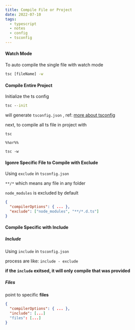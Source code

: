 ```yaml
---
title: Compile File or Project
date: 2022-07-10
tags:
  - typescript
  - notes
  - config
  - tsconfig
---
```


#### Watch Mode
To auto compile the single file with watch mode
```cmd
tsc [fileName] -w
```

#### Compile Entire Project
Initialize the ts config
```cmd
tsc --init
```

will generate `tsconfig.json` , ref: [more about tsconfig](https://aka.ms/tsconfig.json)

next, to compile all ts file in project with
```shell
tsc

%%or%%

tsc -w
```

#### Igonre Specific File to Compile with Exclude

Using `exclude` in `tsconfig.json`

`**/*` which means any file in any folder

`node_modules` is excluded by default

```json
{
  "compilerOptions": { ... },
  "exclude": ["node_modules", "**/*.d.ts"]
}
```

#### Compile Specific with Include
##### Include
Using `include` in `tsconfig.json`

process are like: `include - exclude` 

**if the `include` exitsed, it will only compile that was provided**

##### Files
point to specific **files**

```json
{
  "compilerOptions": { ... },
  "include": [...]
  "files": [...]
}
```


